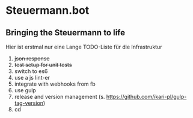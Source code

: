 # Steuermann.bot
## Bringing the Steuermann to life

Hier ist erstmal nur eine Lange TODO-Liste für die Infrastruktur

1. ~~json response~~
2. ~~test setup for unit tests~~
4. switch to es6
3. use a js lint-er
5. integrate with webhooks from fb
6. use gulp
7. release and version management (s. https://github.com/ikari-pl/gulp-tag-version)
8. cd                   